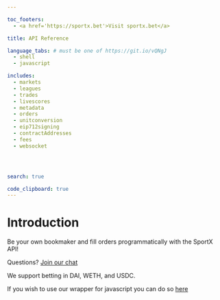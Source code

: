 ```yaml
---

toc_footers:
  - <a href='https://sportx.bet'>Visit sportx.bet</a>

title: API Reference

language_tabs: # must be one of https://git.io/vQNgJ
  - shell
  - javascript

includes:
  - markets
  - leagues
  - trades
  - livescores
  - metadata
  - orders
  - unitconversion
  - eip712signing
  - contractAddresses
  - fees
  - websocket




search: true

code_clipboard: true
---
```


# Introduction

Be your own bookmaker and fill orders programmatically with the SportX API!

Questions? [Join our chat](https://discord.gg/xXUynCX)

We support betting in DAI, WETH, and USDC.

If you wish to use our wrapper for javascript you can do so [here](https://github.com/sportx-bet/sportx-js)






